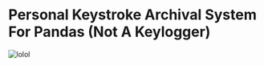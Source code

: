 # Personal Keystroke Archival System For Pandas (Not A Keylogger)
<img src="http://i.imgur.com/lmBMJmy.png" alt="lolol" />
